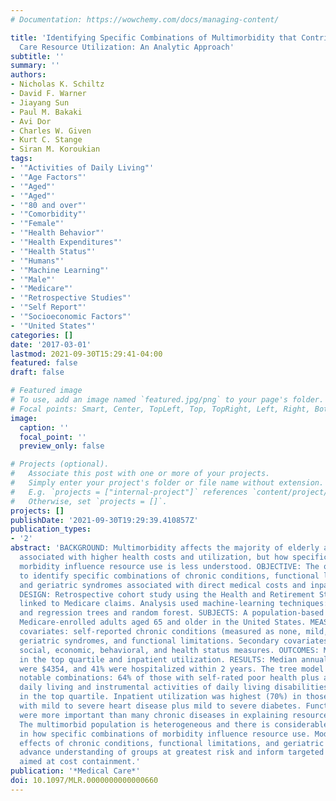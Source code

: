 ```yaml
---
# Documentation: https://wowchemy.com/docs/managing-content/

title: 'Identifying Specific Combinations of Multimorbidity that Contribute to Health
  Care Resource Utilization: An Analytic Approach'
subtitle: ''
summary: ''
authors:
- Nicholas K. Schiltz
- David F. Warner
- Jiayang Sun
- Paul M. Bakaki
- Avi Dor
- Charles W. Given
- Kurt C. Stange
- Siran M. Koroukian
tags:
- '"Activities of Daily Living"'
- '"Age Factors"'
- '"Aged"'
- '"Aged"'
- '"80 and over"'
- '"Comorbidity"'
- '"Female"'
- '"Health Behavior"'
- '"Health Expenditures"'
- '"Health Status"'
- '"Humans"'
- '"Machine Learning"'
- '"Male"'
- '"Medicare"'
- '"Retrospective Studies"'
- '"Self Report"'
- '"Socioeconomic Factors"'
- '"United States"'
categories: []
date: '2017-03-01'
lastmod: 2021-09-30T15:29:41-04:00
featured: false
draft: false

# Featured image
# To use, add an image named `featured.jpg/png` to your page's folder.
# Focal points: Smart, Center, TopLeft, Top, TopRight, Left, Right, BottomLeft, Bottom, BottomRight.
image:
  caption: ''
  focal_point: ''
  preview_only: false

# Projects (optional).
#   Associate this post with one or more of your projects.
#   Simply enter your project's folder or file name without extension.
#   E.g. `projects = ["internal-project"]` references `content/project/deep-learning/index.md`.
#   Otherwise, set `projects = []`.
projects: []
publishDate: '2021-09-30T19:29:39.410857Z'
publication_types:
- '2'
abstract: 'BACKGROUND: Multimorbidity affects the majority of elderly adults and is
  associated with higher health costs and utilization, but how specific patterns of
  morbidity influence resource use is less understood. OBJECTIVE: The objective was
  to identify specific combinations of chronic conditions, functional limitations,
  and geriatric syndromes associated with direct medical costs and inpatient utilization.
  DESIGN: Retrospective cohort study using the Health and Retirement Study (2008-2010)
  linked to Medicare claims. Analysis used machine-learning techniques: classification
  and regression trees and random forest. SUBJECTS: A population-based sample of 5771
  Medicare-enrolled adults aged 65 and older in the United States. MEASURES: Main
  covariates: self-reported chronic conditions (measured as none, mild, or severe),
  geriatric syndromes, and functional limitations. Secondary covariates: demographic,
  social, economic, behavioral, and health status measures. OUTCOMES: Medicare expenditures
  in the top quartile and inpatient utilization. RESULTS: Median annual expenditures
  were $4354, and 41% were hospitalized within 2 years. The tree model shows some
  notable combinations: 64% of those with self-rated poor health plus activities of
  daily living and instrumental activities of daily living disabilities had expenditures
  in the top quartile. Inpatient utilization was highest (70%) in those aged 77-83
  with mild to severe heart disease plus mild to severe diabetes. Functional limitations
  were more important than many chronic diseases in explaining resource use. CONCLUSIONS:
  The multimorbid population is heterogeneous and there is considerable variation
  in how specific combinations of morbidity influence resource use. Modeling the conjoint
  effects of chronic conditions, functional limitations, and geriatric syndromes can
  advance understanding of groups at greatest risk and inform targeted tailored interventions
  aimed at cost containment.'
publication: '*Medical Care*'
doi: 10.1097/MLR.0000000000000660
---
```


